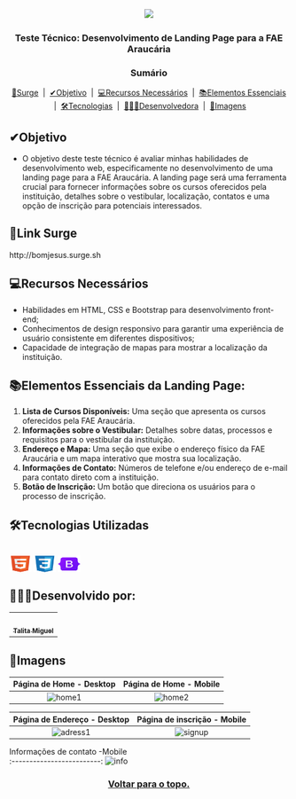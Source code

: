 <div id= "top" align="center"><img width= "350px", src="https://www.grupoeducacionalbomjesus.com.br/_assets/_img/logo-site-nova.png"/></div>
<h3 align="center">Teste Técnico: Desenvolvimento de Landing Page para a FAE Araucária</h3>



<h3 align="center"> Sumário  </h3>
<p align="center">
  <a href="#surge">🔗Surge</a> &#xa0;|&#xa0; 
  <a href="#objetivo">✔Objetivo</a> &#xa0;|&#xa0; 
  <a href="#recursos">💻Recursos Necessários</a> &#xa0;|&#xa0;
  <a href="#bibliotecas">📚Elementos Essenciais</a> &#xa0;|&#xa0;
  <a href="#tecnologias">🛠️Tecnologias</a> &#xa0;|&#xa0;
  <a href="#desenvolvedora">👨🏻‍💻Desenvolvedora</a> &#xa0;|&#xa0;
  <a href="#imagens">📱Imagens</a>  
</p>


<h2 id="objetivo"> ✔Objetivo </h2>

- O objetivo deste teste técnico é avaliar minhas habilidades de desenvolvimento web, especificamente no desenvolvimento de uma landing page para a FAE Araucária. A landing page será uma ferramenta crucial para fornecer informações sobre os cursos oferecidos pela instituição, detalhes sobre o vestibular, localização, contatos e uma opção de inscrição para potenciais interessados.


<h2 id="surge"> 🔗Link Surge </h2>  
http://bomjesus.surge.sh


<h2 id="recursos"> 💻Recursos Necessários </h2>

- Habilidades em HTML, CSS e Bootstrap para desenvolvimento front-end;
- Conhecimentos de design responsivo para garantir uma experiência de usuário consistente em diferentes dispositivos;
- Capacidade de integração de mapas para mostrar a localização da instituição.

<h2 id="elementos"> 📚Elementos Essenciais da Landing Page: </h2>

1. **Lista de Cursos Disponíveis:** Uma seção que apresenta os cursos oferecidos pela FAE Araucária.
2. **Informações sobre o Vestibular:** Detalhes sobre datas, processos e requisitos para o vestibular da instituição.
3. **Endereço e Mapa:** Uma seção que exibe o endereço físico da FAE Araucária e um mapa interativo que mostra sua localização.
4. **Informações de Contato:** Números de telefone e/ou endereço de e-mail para contato direto com a instituição.
5. **Botão de Inscrição:** Um botão que direciona os usuários para o processo de inscrição.

<h2 id="tecnologias">🛠Tecnologias Utilizadas</h2>
 <div style="display: inline_block"><br>
  <img align="center" alt="HTML" height="30" width="40" src="https://raw.githubusercontent.com/devicons/devicon/master/icons/html5/html5-original.svg">
  <img align="center" alt="CSS" height="30" width="40" src="https://raw.githubusercontent.com/devicons/devicon/master/icons/css3/css3-original.svg">
  <img align="center" alt="Bootstrap" height="30" width="40" src="https://raw.githubusercontent.com/devicons/devicon/master/icons/bootstrap/bootstrap-original.svg">
</div>

 <h2 id="desenvolvedora" >👩🏻‍💻Desenvolvido por: </h2>

</h2>
<table>
  <tr>
  <td><a href="https://github.com/TalitaMiguel"><img style="border-radius: 50%;" src="https://avatars.githubusercontent.com/u/62106501?v=4" width="100px;" alt=""/><br /><sub><b>Talita Miguel</b></sub></a><br />
    </td> 
  </tr>
</table>

<h2 id="imagens">📱Imagens</h2>

Página de Home - Desktop           |  Página de Home - Mobile
:-------------------------:|:-------------------------:
![home1](https://github.com/TalitaMiguel/Teste-Tecnico-Bom-Jesus/assets/62106501/008bbf1b-fe26-4ad3-bee3-adc5d482a168) | ![home2](https://github.com/TalitaMiguel/Teste-Tecnico-Bom-Jesus/assets/62106501/c5834610-4f06-4db5-ae3c-bdf7a7410625)

Página de Endereço - Desktop |  Página de inscrição - Mobile
:-------------------------:|:-------------------------:
![adress1](https://github.com/TalitaMiguel/Teste-Tecnico-Bom-Jesus/assets/62106501/fd9fd218-4c58-4006-a18b-84a0a6474534) | ![signup](https://github.com/TalitaMiguel/Teste-Tecnico-Bom-Jesus/assets/62106501/0c4b25b4-a65c-4726-810c-473fb5b96390)


Informações de contato -Mobile  
:-------------------------:
![info](https://github.com/TalitaMiguel/Teste-Tecnico-Bom-Jesus/assets/62106501/500eb399-43ce-4959-bd28-766b25fc7d9f) 

<h3 align="center">
  <a href='#top'>Voltar para o topo.</a>
</h3>

